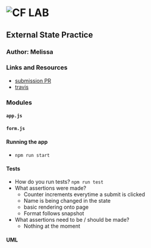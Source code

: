 ![CF](http://i.imgur.com/7v5ASc8.png) LAB
=================================================

## External State Practice

### Author: Melissa

### Links and Resources
* [submission PR](https://github.com/401-advancedjs/external-state-practice/pull/1)
* [travis](https://www.travis-ci.com/401-advancedjs/external-state-practice)


### Modules
#### `app.js`
#### `form.js`

#### Running the app
* `npm run start`
  
#### Tests
* How do you run tests? `npm run test`
* What assertions were made?
  * Counter increments everytime a submit is clicked
  * Name is being changed in the state
  * basic rendering onto page
  * Format follows snapshot
* What assertions need to be / should be made?
  * Nothing at the moment

#### UML
